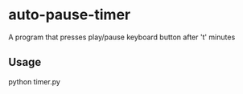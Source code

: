 # auto-pause-timer
A program that presses play/pause keyboard button after 't' minutes

## Usage
python timer.py <amount of time in minute>
